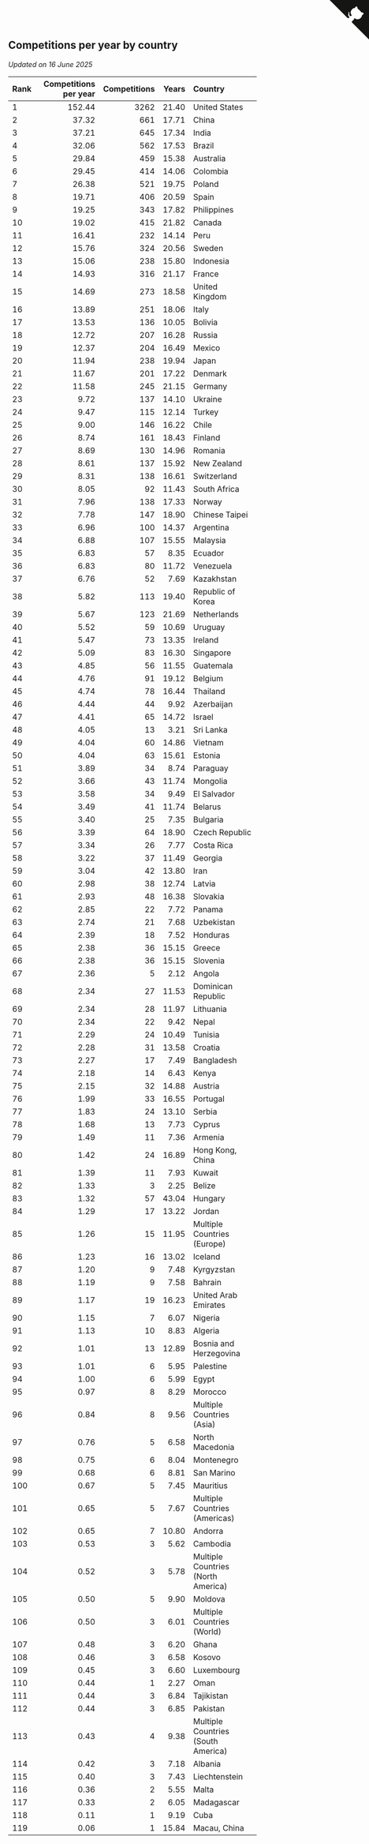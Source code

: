 ## Competitions per year by country

*Updated on 16 June 2025*

| Rank | Competitions per year | Competitions | Years | Country |
| :--- | ---: | ---: | ---: | :--- |
| 1 | 152.44 | 3262 | 21.40 | United States |
| 2 | 37.32 | 661 | 17.71 | China |
| 3 | 37.21 | 645 | 17.34 | India |
| 4 | 32.06 | 562 | 17.53 | Brazil |
| 5 | 29.84 | 459 | 15.38 | Australia |
| 6 | 29.45 | 414 | 14.06 | Colombia |
| 7 | 26.38 | 521 | 19.75 | Poland |
| 8 | 19.71 | 406 | 20.59 | Spain |
| 9 | 19.25 | 343 | 17.82 | Philippines |
| 10 | 19.02 | 415 | 21.82 | Canada |
| 11 | 16.41 | 232 | 14.14 | Peru |
| 12 | 15.76 | 324 | 20.56 | Sweden |
| 13 | 15.06 | 238 | 15.80 | Indonesia |
| 14 | 14.93 | 316 | 21.17 | France |
| 15 | 14.69 | 273 | 18.58 | United Kingdom |
| 16 | 13.89 | 251 | 18.06 | Italy |
| 17 | 13.53 | 136 | 10.05 | Bolivia |
| 18 | 12.72 | 207 | 16.28 | Russia |
| 19 | 12.37 | 204 | 16.49 | Mexico |
| 20 | 11.94 | 238 | 19.94 | Japan |
| 21 | 11.67 | 201 | 17.22 | Denmark |
| 22 | 11.58 | 245 | 21.15 | Germany |
| 23 | 9.72 | 137 | 14.10 | Ukraine |
| 24 | 9.47 | 115 | 12.14 | Turkey |
| 25 | 9.00 | 146 | 16.22 | Chile |
| 26 | 8.74 | 161 | 18.43 | Finland |
| 27 | 8.69 | 130 | 14.96 | Romania |
| 28 | 8.61 | 137 | 15.92 | New Zealand |
| 29 | 8.31 | 138 | 16.61 | Switzerland |
| 30 | 8.05 | 92 | 11.43 | South Africa |
| 31 | 7.96 | 138 | 17.33 | Norway |
| 32 | 7.78 | 147 | 18.90 | Chinese Taipei |
| 33 | 6.96 | 100 | 14.37 | Argentina |
| 34 | 6.88 | 107 | 15.55 | Malaysia |
| 35 | 6.83 | 57 | 8.35 | Ecuador |
| 36 | 6.83 | 80 | 11.72 | Venezuela |
| 37 | 6.76 | 52 | 7.69 | Kazakhstan |
| 38 | 5.82 | 113 | 19.40 | Republic of Korea |
| 39 | 5.67 | 123 | 21.69 | Netherlands |
| 40 | 5.52 | 59 | 10.69 | Uruguay |
| 41 | 5.47 | 73 | 13.35 | Ireland |
| 42 | 5.09 | 83 | 16.30 | Singapore |
| 43 | 4.85 | 56 | 11.55 | Guatemala |
| 44 | 4.76 | 91 | 19.12 | Belgium |
| 45 | 4.74 | 78 | 16.44 | Thailand |
| 46 | 4.44 | 44 | 9.92 | Azerbaijan |
| 47 | 4.41 | 65 | 14.72 | Israel |
| 48 | 4.05 | 13 | 3.21 | Sri Lanka |
| 49 | 4.04 | 60 | 14.86 | Vietnam |
| 50 | 4.04 | 63 | 15.61 | Estonia |
| 51 | 3.89 | 34 | 8.74 | Paraguay |
| 52 | 3.66 | 43 | 11.74 | Mongolia |
| 53 | 3.58 | 34 | 9.49 | El Salvador |
| 54 | 3.49 | 41 | 11.74 | Belarus |
| 55 | 3.40 | 25 | 7.35 | Bulgaria |
| 56 | 3.39 | 64 | 18.90 | Czech Republic |
| 57 | 3.34 | 26 | 7.77 | Costa Rica |
| 58 | 3.22 | 37 | 11.49 | Georgia |
| 59 | 3.04 | 42 | 13.80 | Iran |
| 60 | 2.98 | 38 | 12.74 | Latvia |
| 61 | 2.93 | 48 | 16.38 | Slovakia |
| 62 | 2.85 | 22 | 7.72 | Panama |
| 63 | 2.74 | 21 | 7.68 | Uzbekistan |
| 64 | 2.39 | 18 | 7.52 | Honduras |
| 65 | 2.38 | 36 | 15.15 | Greece |
| 66 | 2.38 | 36 | 15.15 | Slovenia |
| 67 | 2.36 | 5 | 2.12 | Angola |
| 68 | 2.34 | 27 | 11.53 | Dominican Republic |
| 69 | 2.34 | 28 | 11.97 | Lithuania |
| 70 | 2.34 | 22 | 9.42 | Nepal |
| 71 | 2.29 | 24 | 10.49 | Tunisia |
| 72 | 2.28 | 31 | 13.58 | Croatia |
| 73 | 2.27 | 17 | 7.49 | Bangladesh |
| 74 | 2.18 | 14 | 6.43 | Kenya |
| 75 | 2.15 | 32 | 14.88 | Austria |
| 76 | 1.99 | 33 | 16.55 | Portugal |
| 77 | 1.83 | 24 | 13.10 | Serbia |
| 78 | 1.68 | 13 | 7.73 | Cyprus |
| 79 | 1.49 | 11 | 7.36 | Armenia |
| 80 | 1.42 | 24 | 16.89 | Hong Kong, China |
| 81 | 1.39 | 11 | 7.93 | Kuwait |
| 82 | 1.33 | 3 | 2.25 | Belize |
| 83 | 1.32 | 57 | 43.04 | Hungary |
| 84 | 1.29 | 17 | 13.22 | Jordan |
| 85 | 1.26 | 15 | 11.95 | Multiple Countries (Europe) |
| 86 | 1.23 | 16 | 13.02 | Iceland |
| 87 | 1.20 | 9 | 7.48 | Kyrgyzstan |
| 88 | 1.19 | 9 | 7.58 | Bahrain |
| 89 | 1.17 | 19 | 16.23 | United Arab Emirates |
| 90 | 1.15 | 7 | 6.07 | Nigeria |
| 91 | 1.13 | 10 | 8.83 | Algeria |
| 92 | 1.01 | 13 | 12.89 | Bosnia and Herzegovina |
| 93 | 1.01 | 6 | 5.95 | Palestine |
| 94 | 1.00 | 6 | 5.99 | Egypt |
| 95 | 0.97 | 8 | 8.29 | Morocco |
| 96 | 0.84 | 8 | 9.56 | Multiple Countries (Asia) |
| 97 | 0.76 | 5 | 6.58 | North Macedonia |
| 98 | 0.75 | 6 | 8.04 | Montenegro |
| 99 | 0.68 | 6 | 8.81 | San Marino |
| 100 | 0.67 | 5 | 7.45 | Mauritius |
| 101 | 0.65 | 5 | 7.67 | Multiple Countries (Americas) |
| 102 | 0.65 | 7 | 10.80 | Andorra |
| 103 | 0.53 | 3 | 5.62 | Cambodia |
| 104 | 0.52 | 3 | 5.78 | Multiple Countries (North America) |
| 105 | 0.50 | 5 | 9.90 | Moldova |
| 106 | 0.50 | 3 | 6.01 | Multiple Countries (World) |
| 107 | 0.48 | 3 | 6.20 | Ghana |
| 108 | 0.46 | 3 | 6.58 | Kosovo |
| 109 | 0.45 | 3 | 6.60 | Luxembourg |
| 110 | 0.44 | 1 | 2.27 | Oman |
| 111 | 0.44 | 3 | 6.84 | Tajikistan |
| 112 | 0.44 | 3 | 6.85 | Pakistan |
| 113 | 0.43 | 4 | 9.38 | Multiple Countries (South America) |
| 114 | 0.42 | 3 | 7.18 | Albania |
| 115 | 0.40 | 3 | 7.43 | Liechtenstein |
| 116 | 0.36 | 2 | 5.55 | Malta |
| 117 | 0.33 | 2 | 6.05 | Madagascar |
| 118 | 0.11 | 1 | 9.19 | Cuba |
| 119 | 0.06 | 1 | 15.84 | Macau, China |


<a href="https://github.com/JustinTimeCuber/wca_statistics" class="github-corner" aria-label="View source on Github"><svg width="80" height="80" viewBox="0 0 250 250" style="fill:#151513; color:#fff; position: absolute; top: 0; border: 0; right: 0;" aria-hidden="true"><path d="M0,0 L115,115 L130,115 L142,142 L250,250 L250,0 Z"></path><path d="M128.3,109.0 C113.8,99.7 119.0,89.6 119.0,89.6 C122.0,82.7 120.5,78.6 120.5,78.6 C119.2,72.0 123.4,76.3 123.4,76.3 C127.3,80.9 125.5,87.3 125.5,87.3 C122.9,97.6 130.6,101.9 134.4,103.2" fill="currentColor" style="transform-origin: 130px 106px;" class="octo-arm"></path><path d="M115.0,115.0 C114.9,115.1 118.7,116.5 119.8,115.4 L133.7,101.6 C136.9,99.2 139.9,98.4 142.2,98.6 C133.8,88.0 127.5,74.4 143.8,58.0 C148.5,53.4 154.0,51.2 159.7,51.0 C160.3,49.4 163.2,43.6 171.4,40.1 C171.4,40.1 176.1,42.5 178.8,56.2 C183.1,58.6 187.2,61.8 190.9,65.4 C194.5,69.0 197.7,73.2 200.1,77.6 C213.8,80.2 216.3,84.9 216.3,84.9 C212.7,93.1 206.9,96.0 205.4,96.6 C205.1,102.4 203.0,107.8 198.3,112.5 C181.9,128.9 168.3,122.5 157.7,114.1 C157.9,116.9 156.7,120.9 152.7,124.9 L141.0,136.5 C139.8,137.7 141.6,141.9 141.8,141.8 Z" fill="currentColor" class="octo-body"></path></svg></a><style>.github-corner:hover .octo-arm{animation:octocat-wave 560ms ease-in-out}@keyframes octocat-wave{0%,100%{transform:rotate(0)}20%,60%{transform:rotate(-25deg)}40%,80%{transform:rotate(10deg)}}@media (max-width:500px){.github-corner:hover .octo-arm{animation:none}.github-corner .octo-arm{animation:octocat-wave 560ms ease-in-out}}</style>
